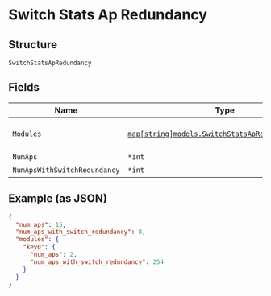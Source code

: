 
# Switch Stats Ap Redundancy

## Structure

`SwitchStatsApRedundancy`

## Fields

| Name | Type | Tags | Description |
|  --- | --- | --- | --- |
| `Modules` | [`map[string]models.SwitchStatsApRedundancyModule`](../../doc/models/switch-stats-ap-redundancy-module.md) | Optional | for a VC / stacked switches. |
| `NumAps` | `*int` | Optional | - |
| `NumApsWithSwitchRedundancy` | `*int` | Optional | - |

## Example (as JSON)

```json
{
  "num_aps": 15,
  "num_aps_with_switch_redundancy": 8,
  "modules": {
    "key0": {
      "num_aps": 2,
      "num_aps_with_switch_redundancy": 254
    }
  }
}
```


